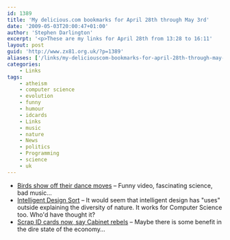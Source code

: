```yaml
---
id: 1389
title: 'My delicious.com bookmarks for April 28th through May 3rd'
date: '2009-05-03T20:00:47+01:00'
author: 'Stephen Darlington'
excerpt: '<p>These are my links for April 28th from 13:28 to 16:11'
layout: post
guid: 'http://www.zx81.org.uk/?p=1389'
aliases: ['/links/my-deliciouscom-bookmarks-for-april-28th-through-may-3rd.html']
categories:
    - Links
tags:
    - atheism
    - computer science
    - evolution
    - funny
    - humour
    - idcards
    - Links
    - music
    - nature
    - News
    - politics
    - Programming
    - science
    - uk
---
```


- [Birds show off their dance moves](http://news.bbc.co.uk/1/hi/sci/tech/8026592.stm) – Funny video, fascinating science, bad music…
- [Intelligent Design Sort](http://www.dangermouse.net/esoteric/intelligentdesignsort.html) – It would seem that intelligent design has "uses" outside explaining the diversity of nature. It works for Computer Science too. Who'd have thought it?
- [Scrap ID cards now, say Cabinet rebels](http://www.independent.co.uk/news/uk/politics/scrap-id-cards-now-say-cabinet-rebels-1675168.html) – Maybe there is some benefit in the dire state of the economy…